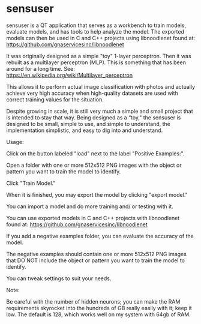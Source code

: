 # sensuser
sensuser is a QT application that serves as a workbench to train models, evaluate models, and has tools to help analyze the model. The exported models can then be used in C and C++ projects using libnoodlenet found at: https://github.com/gnaservicesinc/libnoodlenet

It was originally designed as a simple "toy" 1-layer perceptron. Then it was rebuilt as a multilayer perceptron (MLP). This is something that has been around for a long time.
See: https://en.wikipedia.org/wiki/Multilayer_perceptron

This allows it to perform actual image classification with photos and actually achieve very high accuracy when high-quality datasets are used with correct training values for the situation.

Despite growing in scale, it is still very much a simple and small project that is intended to stay that way. Being designed as a “toy," the sensuser is designed to be small, simple to use, and simple to understand, the implementation simplistic, and easy to dig into and understand.

Usage:

Click on the button labeled "load" next to the label "Positive Examples:".

Open a folder with one or more 512x512 PNG images with the object or pattern you want to train the model to identify.

Click "Train Model."

When it is finished, you may export the model by clicking "export model."

You can import a model and do more training and/ or testing with it.

You can use exported models in C and C++ projects with libnoodlenet found at: https://github.com/gnaservicesinc/libnoodlenet

If you add a negative examples folder, you can evaluate the accuracy of the model.

The negative examples should contain one or more 512x512 PNG images that DO NOT include the object or pattern you want to train the model to identify.


You can tweak settings to suit your needs.

Note:

Be careful with the number of hidden neurons; you can make the RAM requirements skyrocket into the hundreds of GB really easily with it; keep it low. The default is 128, which works well on my system with 64gb of RAM.
